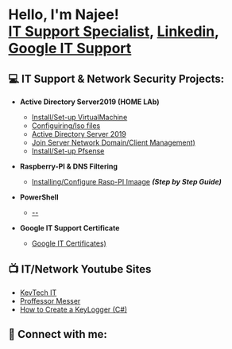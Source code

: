 <h1>Hello, I'm Najee! <br/><a href="https://github.com/Njen4tech">IT Support Specialist</a>, <a href="https://www.linkedin.com/in/najen2ab/">Linkedin</a>, <a href="https://www.coursera.org/account/accomplishments/specialization/8XYGHPCPMLWB">Google IT Support </a></h1>

<h2>💻 IT Support & Network Security Projects:</h2>

- <b>Active Directory Server2019 (HOME LAb)</b>
  - [Install/Set-up VirtualMachine](---)
  - [Configuiring/Iso files](--)
  - [Active Directory Server 2019](--)
  - [Join Server Network Domain/Client Management)](--)
  - [Install/Set-up Pfsense](--)

- <b>Raspberry-PI & DNS Filtering</b>
  - [Installing/Configure Rasp-PI Imaage](https://njen4tech.blogspot.com/) <b><i>(Step by Step Guide)</b></i>
- <b>PowerShell</b>
  - [--](-)
- <b>Google IT Support Certificate</b>
  - [Google IT Certificates)](https://www.coursera.org/account/accomplishments/specialization/8XYGHPCPMLWB)

<h2>📺 IT/Network Youtube Sites  
</h2>

- [KevTech IT](https://www.youtube.com/c/KevtechITSupport)
- [Proffessor Messer](-)
- [How to Create a KeyLogger (C#)](-)

<h2> 🔎 Connect with me:</h2>

